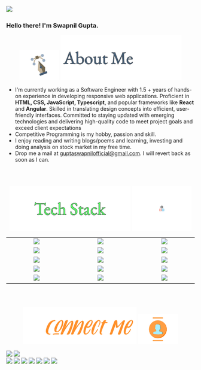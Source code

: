 
![](https://komarev.com/ghpvc/?username=epistler999)
### Hello there! I'm Swapnil Gupta.
<p align = "center"> 
  <img src="https://github.com/epistler999/epistler999/blob/master/assets/pen-doretti-nicholas-dribble.gif" height="80em" />
  <img src="https://github.com/epistler999/epistler999/blob/master/assets/AboutMe-light.png" height="120em" />
</p>
<ul>
<li>I'm currently working as a Software Engineer with 1.5 + years of hands-on experience in developing responsive web applications. Proficient in <b>HTML, CSS, JavaScript, Typescript</b>, and popular frameworks like <b>React</b> and <b>Angular</b>. Skilled in translating design concepts into efficient, user-friendly interfaces. Committed to staying updated with emerging technologies and delivering high-quality code to meet project goals and exceed client expectations
</li>
<li>Competitive Programming is my hobby, passion and skill.</li>
<li>I enjoy reading and writing blogs/poems and learning, investing and doing analysis on stock market in my free time.</li>
<li>Drop me a mail at <a href = "mailto:guptaswapnilofficial@gmail.com">guptaswapnilofficial@gmail.com</a>. I will revert back as soon as I can.</li>
</ul>
<br>
<br>
<p align = "center">
  <img src="https://github.com/epistler999/epistler999/blob/master/assets/TechStack-light-center.png" height="120em" />
  <img src="https://github.com/epistler999/epistler999/blob/master/assets/resp-dribble.gif" height="120em" />
</p>
<div align = "center" style = "table-layout:fixed;">
  <table>
    <col width="200em" />
    <col width="220em" />
    <col width="200em" />
    <tr>
      <td align="center"> <img src = "https://img.shields.io/badge/-HTML5-white?style=flat&logo=HTML5" \> </td>
      <td align="center"> <img src = "https://img.shields.io/badge/-CSS3-white?style=flat&logo=CSS3&logoColor=1572B6" \> </td>
      <td align="center"> <img src = "https://img.shields.io/badge/-JavaScript-white?style=flat&logo=javascript" \> </td>
    </tr>
    <tr>
      <td align="center"> <img src = "https://img.shields.io/badge/-TypeScript-white?style=flat&logo=typescript" \> </td>
      <td align="center"> <img src = "https://img.shields.io/badge/-Angular8-white?style=flat&logo=angular&logoColor=red" \> </td>
      <td align="center"> <img src = "https://img.shields.io/badge/-ReactJs-61DAFB?logo=react&logoColor=white&style=for-the-badge" \> </td>
    </tr>
    <tr>
      <td align="center"> <img src = "https://img.shields.io/badge/-C++-white?style=flat&logo=C%2B%2B&logoColor=00599C" \> </td>
      <td align="center"> <img src = "https://img.shields.io/badge/Java-ED8B00?style=for-the-badge&logo=openjdk&logoColor=white"\> </td>
      <td align="center"> <img src = "https://img.shields.io/badge/-MySQL-white?style=flat&logo=mysql" \> </td>
    </tr>
    <tr>
    <td align="center"> <img src = "https://img.shields.io/badge/-Python3-white?style=flat&logo=python" \> </td>
      <td align="center"> <img src = "https://img.shields.io/badge/-Pandas-white?style=flat&logo=pandas&logoColor=00599C" \> </td>
      <td align="center"> <img src = "https://img.shields.io/badge/-Numpy-white?style=flat&logo=numpy&logoColor=00599C" \> </td>
    </tr>
    <tr>
      <td align="center"> <img src = "https://img.shields.io/badge/-Git-white?style=flat&logo=git" \> </td>
      <td align="center"> <img src = "https://img.shields.io/badge/-Tableau-white?style=flat&logo=Tableau" \> </td>
      <td align="center"> <img src = "https://img.shields.io/badge/-VS%20Code-white?style=flat&logo=visual-studio-code&logoColor=007ACC"\></td>
    </tr>
  </table>
</div>

<br>
<br>

<p align = "center"> 
  <img src="https://github.com/epistler999/epistler999/blob/master/assets/Connect-light-0x01.jpg" height="100em" />
  <img src="https://github.com/epistler999/epistler999/blob/master/assets/team-doretti-nicolas-dribble.gif" height="80em" />
</p>
<p align="left">
<a href="mailto:guptaswapnilofficial@gmail.com"><img src="https://img.shields.io/badge/-guptaswapnilofficial.com-D14836?style=flat&logo=Gmail&logoColor=white"/></a>
<a href="https://www.linkedin.com/in/gupta-swapnil"><img src="https://img.shields.io/badge/-Swapnil%20Gupta-0077B5?style=flat&logo=Linkedin&logoColor=white"/></a>
<br>
<a href="https://codeforces.com/profile/swapnil1203"><img src="https://img.shields.io/badge/-swapnil1203-445F9D?style=flat&logo=Codeforces&logoColor=white"/></a>
<a href="https://www.codechef.com/users/master_killer"><img src="https://img.shields.io/badge/-master_killer-5D3319?style=flat&logo=Codechef&logoColor=white"/></a>
<a href="https://auth.geeksforgeeks.org/user/epistler_999/practice/"><img src="https://img.shields.io/badge/epistler_999-darkgreen?style=flat&logo=geeksforgeeks&logoColor=white"/></a>
<a href="https://atcoder.jp/users/master_killer"><img src="https://img.shields.io/badge/Atcoder-master_killer-222222?style=flat&logo=atcoder&logoColor=white"/></a>
<a href="https://leetcode.com/master_killer/"><img src="https://img.shields.io/badge/-master_killer-FFA116?style=flat&logo=Leetcode&logoColor=white"/></a>
<a href="https://www.hackerearth.com/@master_killer"><img src="https://img.shields.io/badge/-master_killer-323754?style=flat&logo=Hackerearth&logoColor=white"/></a>
<a href="https://www.hackerrank.com/epistler_999?hr_r=1"><img src="https://img.shields.io/badge/-epistler999-2EC866?style=flat&logo=Hackerrank&logoColor=white"/></a>
  
</p>


